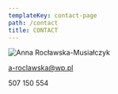 ```yaml
---
templateKey: contact-page
path: /contact
title: CONTACT
---
```

<div class="wrapper container">
    <div class="row middle-xs center-xs">
        <div class="col-xs-12 col-md-6 contact-photo">

![Anna Rocławska-Musiałczyk](/img/anna-roclawska-musialczyk005.jpg "Anna Rocławska-Musiałczyk")
        </div>
        <div class="col-xs-12 col-md-6">
            <p class="contact__email">a-roclawska@wp.pl</p>
            <p class="contact__phone">507 150 554</p>
            <div class="separator"></div>
        </div>
    </div>
</div>
